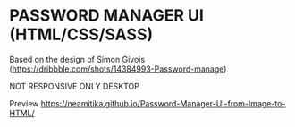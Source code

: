 # PASSWORD MANAGER UI (HTML/CSS/SASS)
Based on the design of Simon Givois (https://dribbble.com/shots/14384993-Password-manage)

NOT RESPONSIVE ONLY DESKTOP

Preview
https://neamitika.github.io/Password-Manager-UI-from-Image-to-HTML/


